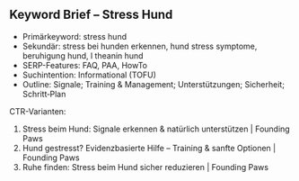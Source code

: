 ## Keyword Brief – Stress Hund

- Primärkeyword: stress hund
- Sekundär: stress bei hunden erkennen, hund stress symptome, beruhigung hund, l theanin hund
- SERP-Features: FAQ, PAA, HowTo
- Suchintention: Informational (TOFU)
- Outline: Signale; Training & Management; Unterstützungen; Sicherheit; Schritt‑Plan

CTR-Varianten:
1) Stress beim Hund: Signale erkennen & natürlich unterstützen | Founding Paws
2) Hund gestresst? Evidenzbasierte Hilfe – Training & sanfte Optionen | Founding Paws
3) Ruhe finden: Stress beim Hund sicher reduzieren | Founding Paws

